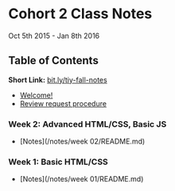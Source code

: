 # Cohort 2 Class Notes
Oct 5th 2015 - Jan 8th 2016

## Table of Contents

**Short Link:** [bit.ly/tiy-fall-notes](http://bit.ly/tiy-fall-notes)

* [Welcome!](/ABOUT.md)
* [Review request procedure](/REVIEW.md)

### Week 2: Advanced HTML/CSS, Basic JS
* [Notes](/notes/week 02/README.md)


### Week 1: Basic HTML/CSS
* [Notes](/notes/week 01/README.md)
